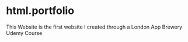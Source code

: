 # html.portfolio
This Website is the first website I created through a London App Brewery Udemy Course 

